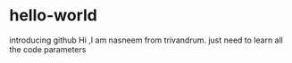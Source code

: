 # hello-world
introducing github
Hi ,I am nasneem from trivandrum.
just need to learn all the code parameters 
